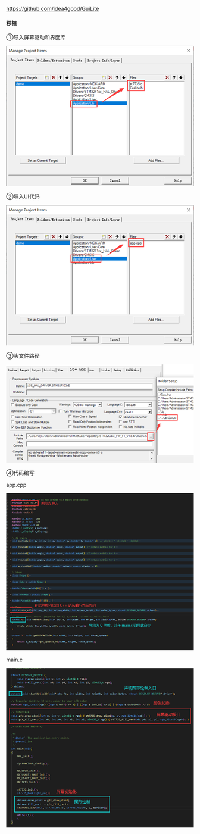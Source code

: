 https://github.com/idea4good/GuiLite

#### 移植

①导入屏幕驱动和界面库

![image-20230205221020404](README.assets/image-20230205221020404.png)

②导入UI代码

![image-20230205220951986](README.assets/image-20230205220951986.png)

③头文件路径

![image-20230205221211886](README.assets/image-20230205221211886.png)

④代码编写

app.cpp

![image-20230205221729089](README.assets/image-20230205221729089.png)

main.c

![image-20230205222249847](README.assets/image-20230205222249847.png)